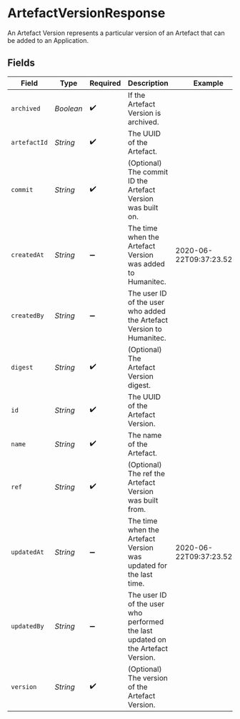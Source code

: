 # ArtefactVersionResponse

An Artefact Version represents a particular version of an Artefact that can be added to an Application.


## Fields

| Field                                                                           | Type                                                                            | Required                                                                        | Description                                                                     | Example                                                                         |
| ------------------------------------------------------------------------------- | ------------------------------------------------------------------------------- | ------------------------------------------------------------------------------- | ------------------------------------------------------------------------------- | ------------------------------------------------------------------------------- |
| `archived`                                                                      | *Boolean*                                                                       | :heavy_check_mark:                                                              | If the Artefact Version is archived.                                            |                                                                                 |
| `artefactId`                                                                    | *String*                                                                        | :heavy_check_mark:                                                              | The UUID of the Artefact.                                                       |                                                                                 |
| `commit`                                                                        | *String*                                                                        | :heavy_check_mark:                                                              | (Optional) The commit ID the Artefact Version was built on.                     |                                                                                 |
| `createdAt`                                                                     | *String*                                                                        | :heavy_minus_sign:                                                              | The time when the Artefact Version was added to Humanitec.                      | 2020-06-22T09:37:23.523Z                                                        |
| `createdBy`                                                                     | *String*                                                                        | :heavy_minus_sign:                                                              | The user ID of the user who added the Artefact Version to Humanitec.            |                                                                                 |
| `digest`                                                                        | *String*                                                                        | :heavy_check_mark:                                                              | (Optional) The Artefact Version digest.                                         |                                                                                 |
| `id`                                                                            | *String*                                                                        | :heavy_check_mark:                                                              | The UUID of the Artefact Version.                                               |                                                                                 |
| `name`                                                                          | *String*                                                                        | :heavy_check_mark:                                                              | The name of the Artefact.                                                       |                                                                                 |
| `ref`                                                                           | *String*                                                                        | :heavy_check_mark:                                                              | (Optional) The ref the Artefact Version was built from.                         |                                                                                 |
| `updatedAt`                                                                     | *String*                                                                        | :heavy_minus_sign:                                                              | The time when the Artefact Version was updated for the last time.               | 2020-06-22T09:37:23.523Z                                                        |
| `updatedBy`                                                                     | *String*                                                                        | :heavy_minus_sign:                                                              | The user ID of the user who performed the last updated on the Artefact Version. |                                                                                 |
| `version`                                                                       | *String*                                                                        | :heavy_check_mark:                                                              | (Optional) The version of the Artefact Version.                                 |                                                                                 |